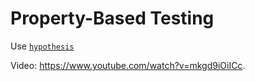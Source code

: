 # Property-Based Testing

Use [`hypothesis`](https://github.com/HypothesisWorks/hypothesis/tree/master/hypothesis-python)

Video: <https://www.youtube.com/watch?v=mkgd9iOiICc>.
